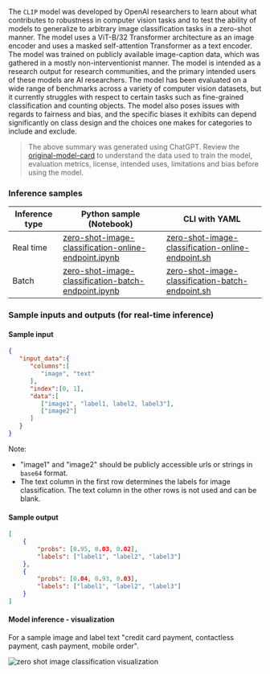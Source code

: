 The `CLIP` model was developed by OpenAI researchers to learn about what contributes to robustness in computer vision tasks and to test the ability of models to generalize to arbitrary image classification tasks in a zero-shot manner. The model uses a ViT-B/32 Transformer architecture as an image encoder and uses a masked self-attention Transformer as a text encoder. The model was trained on publicly available image-caption data, which was gathered in a mostly non-interventionist manner. The model is intended as a research output for research communities, and the primary intended users of these models are AI researchers. The model has been evaluated on a wide range of benchmarks across a variety of computer vision datasets, but it currently struggles with respect to certain tasks such as fine-grained classification and counting objects. The model also poses issues with regards to fairness and bias, and the specific biases it exhibits can depend significantly on class design and the choices one makes for categories to include and exclude.

> The above summary was generated using ChatGPT. Review the <a href="https://huggingface.co/openai/clip-vit-large-patch14" target="_blank">original-model-card</a> to understand the data used to train the model, evaluation metrics, license, intended uses, limitations and bias before using the model.

### Inference samples

Inference type|Python sample (Notebook)|CLI with YAML
|--|--|--|
Real time|<a href="https://aka.ms/azureml-infer-sdk-zero-shot-image-classification" target="_blank">zero-shot-image-classification-online-endpoint.ipynb</a>|<a href="https://aka.ms/azureml-infer-cli-zero-shot-image-classification" target="_blank">zero-shot-image-classification-online-endpoint.sh</a>
Batch|<a href="https://aka.ms/azureml-infer-batch-sdk-zero-shot-image-classification" target="_blank">zero-shot-image-classification-batch-endpoint.ipynb</a>|<a href="https://aka.ms/azureml-infer-batch-cli-zero-shot-image-classification" target="_blank">zero-shot-image-classification-batch-endpoint.sh</a>

### Sample inputs and outputs (for real-time inference)

#### Sample input

```json
{
   "input_data":{
      "columns":[
         "image", "text"
      ],
      "index":[0, 1],
      "data":[
         ["image1", "label1, label2, label3"],
         ["image2"]
      ]
   }
}
```
Note:
- "image1" and "image2" should be publicly accessible urls or strings in `base64` format.
- The text column in the first row determines the labels for image classification. The text column in the other rows is not used and can be blank.

#### Sample output

```json
[
    {
        "probs": [0.95, 0.03, 0.02],
        "labels": ["label1", "label2", "label3"]
    },
    {
        "probs": [0.04, 0.93, 0.03],
        "labels": ["label1", "label2", "label3"]
    }
]
```

#### Model inference - visualization
For a sample image and label text "credit card payment, contactless payment, cash payment, mobile order".

<img src="https://automlcesdkdataresources.blob.core.windows.net/finetuning-image-models/images/Model_Result_Visualizations(Do_not_delete)/plot_openai-clip-vit-base-patch32_cafe_ZSIC.jpg" alt="zero shot image classification visualization">
